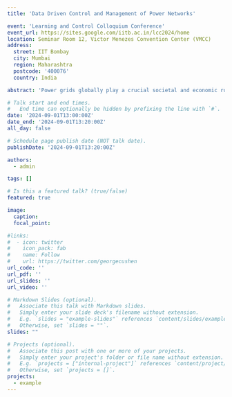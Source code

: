 ```yaml
---
title: 'Data Driven Control and Management of Power Networks'

event: 'Learning and Control Colloquium Conference'
event_url: https://sites.google.com/iitb.ac.in/lcc2024/home
location: Seminar Room 12, Victor Menezes Convention Center (VMCC)
address:
  street: IIT Bombay
  city: Mumbai
  region: Maharashtra
  postcode: '400076'
  country: India

abstract: 'Power grids globally play a crucial societal and economic role by providing uninterrupted, reliable, and transient-free power to industries, businesses, and households. The advent of renewable power resources and electric vehicles has introduced uncertain generation and highly dynamic load demands, making robust operation of power networks essential to manage transient stability issues and localize blackout events. In light of the increasing stress on modern grid infrastructure and operators, this talk will cover HybridAgent, a reinforcement learning (RL) framework designed to mitigate the effects of unexpected network events and reliably maintain electricity across the network. HybridAgent leverages a heuristic-guided RL framework for optimal topology selection, ensuring safe and reliable grid operation without overloads. It has been extensively tested in the Learning to Run a Power Network (L2RPN) 2023 Challenge hosted by Réseau de Transport d'Électricité (RTE) and Delft University of Technology (TU Delft). With its state-of-the-art AI-based framework, HybridAgent outperformed other existing approaches on multiple datasets featuring forced contingencies in the IEEE-118 network. Despite its reduced action space, HybridAgent topped the leaderboard in the L2RPN NeurIPS 2020 challenge (Robustness track) and was the top-performing agent in the L2RPN WCCI 2020 challenge. Additionally, HybridAgent achieved third position in the L2RPN 2023 challenge hosted by RTE and TU Delft. Detailed analysis demonstrates HybridAgent's state-of-the-art performance in several test scenarios.'

# Talk start and end times.
#   End time can optionally be hidden by prefixing the line with `#`.
date: '2024-09-01T13:00:00Z'
date_end: '2024-09-01T13:20:00Z'
all_day: false

# Schedule page publish date (NOT talk date).
publishDate: '2024-09-01T13:20:00Z'

authors:
  - admin

tags: []

# Is this a featured talk? (true/false)
featured: true

image:
  caption: 
  focal_point:

#links:
#  - icon: twitter
#    icon_pack: fab
#    name: Follow
#    url: https://twitter.com/georgecushen
url_code: ''
url_pdf: ''
url_slides: ''
url_video: ''

# Markdown Slides (optional).
#   Associate this talk with Markdown slides.
#   Simply enter your slide deck's filename without extension.
#   E.g. `slides = "example-slides"` references `content/slides/example-slides.md`.
#   Otherwise, set `slides = ""`.
slides: ""

# Projects (optional).
#   Associate this post with one or more of your projects.
#   Simply enter your project's folder or file name without extension.
#   E.g. `projects = ["internal-project"]` references `content/project/deep-learning/index.md`.
#   Otherwise, set `projects = []`.
projects:
  - example
---
```


